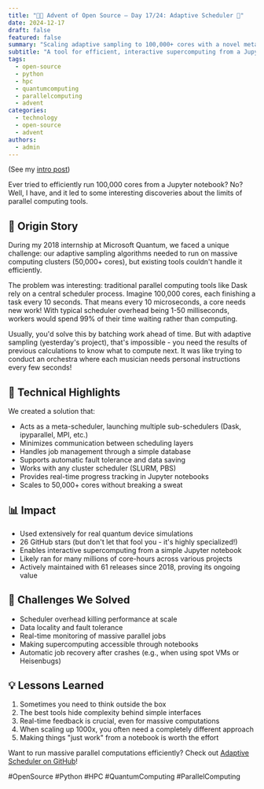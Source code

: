 ```yaml
---
title: "🎄🎁 Advent of Open Source – Day 17/24: Adaptive Scheduler 🚀"
date: 2024-12-17
draft: false
featured: false
summary: "Scaling adaptive sampling to 100,000+ cores with a novel meta-scheduling approach."
subtitle: "A tool for efficient, interactive supercomputing from a Jupyter notebook."
tags:
  - open-source
  - python
  - hpc
  - quantumcomputing
  - parallelcomputing
  - advent
categories:
  - technology
  - open-source
  - advent
authors:
  - admin
---
```


(See my [intro post](../))

Ever tried to efficiently run 100,000 cores from a Jupyter notebook? No? Well, I have, and it led to some interesting discoveries about the limits of parallel computing tools.

## 📖 Origin Story

During my 2018 internship at Microsoft Quantum, we faced a unique challenge: our adaptive sampling algorithms needed to run on massive computing clusters (50,000+ cores), but existing tools couldn't handle it efficiently.

The problem was interesting: traditional parallel computing tools like Dask rely on a central scheduler process. Imagine 100,000 cores, each finishing a task every 10 seconds. That means every 10 microseconds, a core needs new work! With typical scheduler overhead being 1-50 milliseconds, workers would spend 99% of their time waiting rather than computing.

Usually, you'd solve this by batching work ahead of time. But with adaptive sampling (yesterday's project), that's impossible - you need the results of previous calculations to know what to compute next. It was like trying to conduct an orchestra where each musician needs personal instructions every few seconds!

## 🔧 Technical Highlights

We created a solution that:

- Acts as a meta-scheduler, launching multiple sub-schedulers (Dask, ipyparallel, MPI, etc.)
- Minimizes communication between scheduling layers
- Handles job management through a simple database
- Supports automatic fault tolerance and data saving
- Works with any cluster scheduler (SLURM, PBS)
- Provides real-time progress tracking in Jupyter notebooks
- Scales to 50,000+ cores without breaking a sweat

## 📊 Impact

- Used extensively for real quantum device simulations
- 26 GitHub stars (but don't let that fool you - it's highly specialized!)
- Enables interactive supercomputing from a simple Jupyter notebook
- Likely ran for many millions of core-hours across various projects
- Actively maintained with 61 releases since 2018, proving its ongoing value

## 🎯 Challenges We Solved

- Scheduler overhead killing performance at scale
- Data locality and fault tolerance
- Real-time monitoring of massive parallel jobs
- Making supercomputing accessible through notebooks
- Automatic job recovery after crashes (e.g., when using spot VMs or Heisenbugs)

## 💡 Lessons Learned

1. Sometimes you need to think outside the box
2. The best tools hide complexity behind simple interfaces
3. Real-time feedback is crucial, even for massive computations
4. When scaling up 1000x, you often need a completely different approach
5. Making things "just work" from a notebook is worth the effort

Want to run massive parallel computations efficiently? Check out [Adaptive Scheduler on GitHub](https://github.com/basnijholt/adaptive-scheduler)!

#OpenSource #Python #HPC #QuantumComputing #ParallelComputing
